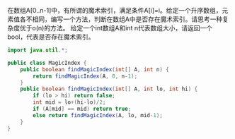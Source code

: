 在数组A[0..n-1]中，有所谓的魔术索引，满足条件A[i]=i。给定一个升序数组，元素值各不相同，编写一个方法，判断在数组A中是否存在魔术索引。请思考一种复杂度优于o(n)的方法。
给定一个int数组A和int n代表数组大小，请返回一个bool，代表是否存在魔术索引。

```java
import java.util.*;

public class MagicIndex {
    public boolean findMagicIndex(int[] A, int n) {
        return findMagicIndex(A, 0, n-1);
    }
    public boolean findMagicIndex(int[] A, int lo, int hi) {
        if (lo > hi) return false;
        int mid = lo+(hi-lo)/2;
        if (A[mid] == mid) return true;
        else return findMagicIndex(A, lo, mid-1);
    }
}
```
